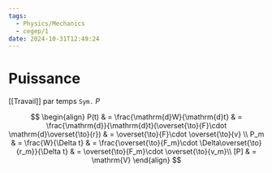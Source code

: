 ```yaml
---
tags:
  - Physics/Mechanics
  - cegep/1
date: 2024-10-31T12:49:24
---
```


# Puissance

[[Travail]] par temps
`Sym.` $P$

$$
\begin{align}
P(t) & = \frac{\mathrm{d}W}{\mathrm{d}t} & = \frac{\mathrm{d}}{\mathrm{d}t}(\overset{\to}{F}\cdot \mathrm{d}\overset{\to}{r}) & = \overset{\to}{F}\cdot \overset{\to}{v} \\
P_m & = \frac{W}{\Delta t} & = \frac{\overset{\to}{F_m}\cdot \Delta\overset{\to}{r_m}}{\Delta t} & = \overset{\to}{F_m}\cdot \overset{\to}{v_m}\\
[P] & = \mathrm{V}
\end{align}
$$
